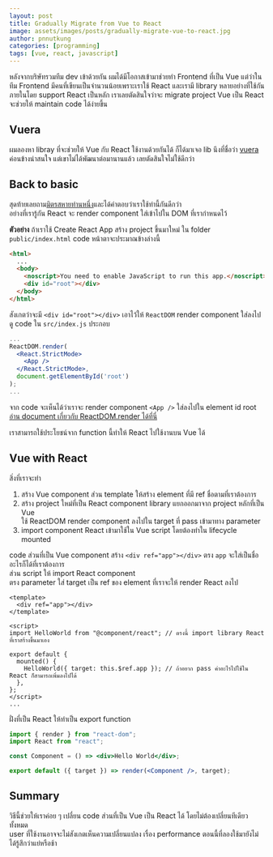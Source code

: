 ```yaml
---
layout: post
title: Gradually Migrate from Vue to React
image: assets/images/posts/gradually-migrate-vue-to-react.jpg
author: pnnutkung
categories: [programming]
tags: [vue, react, javascript]
---
```


หลังจากบริษัทรวมทีม dev เข้าด้วยกัน ผมได้มีโอกาสเข้ามาช่วยทำ Frontend ที่เป็น Vue แต่ว่าในทีม Frontend มีคนที่เขียนเป็นจำนวนน้อยเพราะเราใช้ React และเรามี library หลายอย่างที่ใช้กันภายในโดย support React เป็นหลัก เราเลยตัดสินใจว่าจะ migrate project Vue เป็น React จะช่วยให้ maintain code ได้ง่ายขึ้น

## Vuera

ผมลองหา libray ที่จะช่วยให้ Vue กับ React ใช้งานด้วยกันได้ ก็ได้มาเจอ lib นึงที่ชื่อว่า [vuera](https://github.com/akxcv/vuera) ค่อนข้างน่าสนใจ แต่เขาไม่ได้พัฒนาต่อมานานแล้ว เลยตัดสินใจไม่ใช้ดีกว่า

## Back to basic

สุดท้ายเลยถาม[มิตรสหายท่านหนึ่ง](https://github.com/ReiiYuki)และได้คำตอบว่าเราใช้ท่านี้กันดีกว่า  
อย่างที่เรารู้กัน React จะ render component ใส่เข้าไปใน DOM ที่เรากำหนดไว้

**ตัวอย่าง** ถ้าเราใช้ Create React App สร้าง project ขึ้นมาใหม่ ใน folder `public/index.html` code หน้าตาจะประมาณข้างล่างนี้

```html
<html>
  ...
  <body>
    <noscript>You need to enable JavaScript to run this app.</noscript>
    <div id="root"></div>
  </body>
</html>
```

สังเกตว่าจะมี `<div id="root"></div>` เอาไว้ให้ `ReactDOM` render component ใส่ลงไป  
ดู code ใน `src/index.js` ประกอบ

```jsx
...
ReactDOM.render(
  <React.StrictMode>
    <App />
  </React.StrictMode>,
  document.getElementById('root')
);
...
```

จาก code จะเห็นได้ว่าเราจะ render component `<App />` ใส่ลงไปใน element id root  
[อ่าน document เกี่ยวกับ ReactDOM.render ได้ที่นี่](https://reactjs.org/docs/react-dom.html#render)

เราสามารถใช้ประโยชน์จาก function นี้ทำให้ React ไปใช้งานบน Vue ได้

## Vue with React

สิ่งที่เราจะทำ

1. สร้าง Vue component ส่วน template ให้สร้าง element ที่มี ref ชื่อตามที่เราต้องการ
2. สร้าง project ใหม่ที่เป็น React component library แยกออกมาจาก project หลักที่เป็น Vue  
   ใช้ ReactDOM render component ลงไปใน target ที่ pass เข้ามาทาง parameter
3. import component React เข้ามาใช้ใน Vue script โดยต้องทำใน lifecycle mounted

code ส่วนที่เป็น Vue component สร้าง `<div ref="app"></div>` ตรง `app` จะใส่เป็นชื่ออะไรก็ได้ที่เราต้องการ  
ส่วน script ให้ import React component  
ตรง parameter ใส่ target เป็น ref ของ element ที่เราจะให้ render React ลงไป

```vue
<template>
  <div ref="app"></div>
</template>

<script>
import HelloWorld from "@component/react"; // ตรงนี้ import library React ที่เราสร้างขึ้นมาเอง

export default {
  mounted() {
    HelloWorld({ target: this.$ref.app }); // ถ้าอยาก pass ค่าอะไรไปใช้ใน React ก็สามารถเพิ่มลงไปได้
  },
};
</script>
...
```

ฝั่งที่เป็น React ให้ทำเป็น export function

```jsx
import { render } from "react-dom";
import React from "react";

const Component = () => <div>Hello World</div>;

export default ({ target }) => render(<Component />, target);
```

## Summary

วิธีนี้ช่วยให้เราค่อย ๆ เปลี่ยน code ส่วนที่เป็น Vue เป็น React ได้ โดยไม่ต้องเปลี่ยนทีเดียวทั้งหมด  
user ที่ใช้งานอาจจะไม่สังเกตเห็นความเปลี่ยนแปลง เรื่อง performance ตอนนี้ที่ลองใช้มายังไม่ได้รู้สึกว่าแย่หรือช้า
